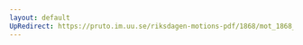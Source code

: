 ```yaml
---
layout: default
UpRedirect: https://pruto.im.uu.se/riksdagen-motions-pdf/1868/mot_1868__ak__317/mot_1868__ak__317-001.pdf
---
```

